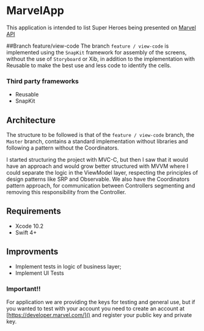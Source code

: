 # MarvelApp

This application is intended to list Super Heroes being presented on [Marvel API](https://developer.marvel.com/)

##Branch feature/view-code
The branch `feature / view-code` is implemented using the `SnapKit` framework for assembly of the screens, without the use of `Storyboard` or Xib, in addition to the implementation with Reusable to make the best use and less code to identify the cells.

### Third party frameworks

- Reusable
- SnapKit

## Architecture

The structure to be followed is that of the `feature / view-code` branch, the` Master` branch, contains a standard implementation without libraries and following a pattern without the Coordinators.

I started structuring the project with MVC-C, but then I saw that it would have an approach and would grow better structured with MVVM where I could separate the logic in the ViewModel layer, respecting the principles of design patterns like SRP and Observable. We also have the Coordinators pattern approach, for communication between Controllers segmenting and removing this responsibility from the Controller.

## Requirements

- Xcode 10.2
- Swift 4+

## Improvments

- Implement tests in logic of business layer;
- Implement UI Tests

### Important!!

For application we are providing the keys for testing and general use, but if you wanted to test with your account you need to create an account at [https://developer.marvel.com/]() and register your public key and private key. 
